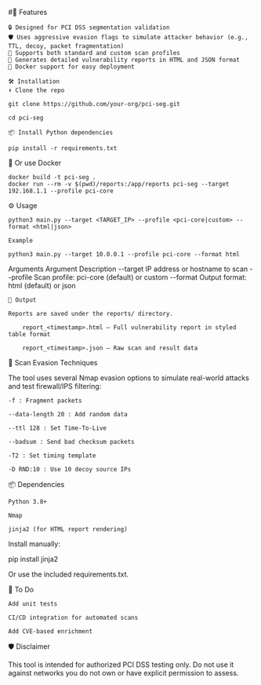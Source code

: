 #🚀 Features

    🔒 Designed for PCI DSS segmentation validation
    🛡️ Uses aggressive evasion flags to simulate attacker behavior (e.g., TTL, decoy, packet fragmentation)
    🧪 Supports both standard and custom scan profiles
    📄 Generates detailed vulnerability reports in HTML and JSON format
    🐳 Docker support for easy deployment

```
🛠️ Installation
⬇️ Clone the repo

git clone https://github.com/your-org/pci-seg.git

cd pci-seg
```
```
📦 Install Python dependencies

pip install -r requirements.txt
```

🐳 Or use Docker
```
docker build -t pci-seg .
docker run --rm -v $(pwd)/reports:/app/reports pci-seg --target 192.168.1.1 --profile pci-core
```
⚙️ Usage
```
python3 main.py --target <TARGET_IP> --profile <pci-core|custom> --format <html|json>

Example

python3 main.py --target 10.0.0.1 --profile pci-core --format html
```

Arguments
Argument	Description
--target	IP address or hostname to scan
--profile	Scan profile: pci-core (default) or custom
--format	Output format: html (default) or json
```
📄 Output

Reports are saved under the reports/ directory.

    report_<timestamp>.html – Full vulnerability report in styled table format

    report_<timestamp>.json – Raw scan and result data
```
🔧 Scan Evasion Techniques

The tool uses several Nmap evasion options to simulate real-world attacks and test firewall/IPS filtering:

    -f : Fragment packets

    --data-length 20 : Add random data

    --ttl 128 : Set Time-To-Live

    --badsum : Send bad checksum packets

    -T2 : Set timing template

    -D RND:10 : Use 10 decoy source IPs

📦 Dependencies

    Python 3.8+

    Nmap

    jinja2 (for HTML report rendering)

Install manually:

pip install jinja2

Or use the included requirements.txt.

📌 To Do

    Add unit tests

    CI/CD integration for automated scans

    Add CVE-based enrichment

🛡️ Disclaimer

This tool is intended for authorized PCI DSS testing only. Do not use it against networks you do not own or have explicit permission to assess.
